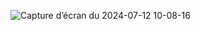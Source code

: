 ![Capture d’écran du 2024-07-12 10-08-16](https://github.com/user-attachments/assets/d0798d03-b02f-47b0-9172-322c953ad369)
